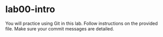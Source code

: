 # lab00-intro

You will practice using Git in this lab. Follow instructions on the provided file. Make sure your commit messages are detailed.
